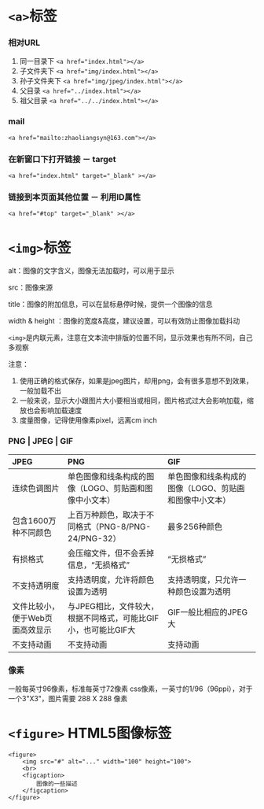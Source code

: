 # `<a>`标签

### 相对URL

1. 同一目录下 `<a href="index.html"></a>`
2. 子文件夹下  `<a href="img/index.html"></a>`
3. 孙子文件夹下 `<a href="img/jpeg/index.html"></a>`
4. 父目录  `<a href="../index.html"></a>`
5. 祖父目录 `<a href="../../index.html"></a>`

### mail
`<a href="mailto:zhaoliangsyn@163.com"></a>`

### 在新窗口下打开链接 － target

`<a href="index.html" target="_blank" ></a>`

### 链接到本页面其他位置 － 利用ID属性

`<a href="#top" target="_blank" ></a>`

# `<img>`标签

alt：图像的文字含义，图像无法加载时，可以用于显示

src：图像来源

title：图像的附加信息，可以在鼠标悬停时候，提供一个图像的信息

width & height ：图像的宽度&高度，建议设置，可以有效防止图像加载抖动

`<img>`是内联元素，注意在文本流中排版的位置不同，显示效果也有所不同，自己多观察

注意：
1. 使用正确的格式保存，如果是jpeg图片，却用png，会有很多意想不到效果，一般加载不出
2. 一般来说，显示大小跟图片大小要相当或相同，图片格式过大会影响加载，缩放也会影响加载速度
3. 度量图像，记得使用像素pixel，远离cm inch

### PNG | JPEG | GIF

| JPEG                            | PNG                                                            | GIF                                                    |
|:--------------------------------|:---------------------------------------------------------------|:-------------------------------------------------------|
| 连续色调图片                    | 单色图像和线条构成的图像（LOGO、剪贴画和图像中小文本）         | 单色图像和线条构成的图像（LOGO、剪贴画和图像中小文本） |
| 包含1600万种不同颜色            | 上百万种颜色，取决于不同格式（PNG-8/PNG-24/PNG-32）            | 最多256种颜色                                          |
| 有损格式                        | 会压缩文件，但不会丢掉信息，“无损格式”                         | “无损格式”                                             |
| 不支持透明度                    | 支持透明度，允许将颜色设置为透明                               | 支持透明度，只允许一种颜色设置为透明                   |
| 文件比较小，便于Web页面高效显示 | 与JPEG相比，文件较大，根据不同格式，可能比GIF小，也可能比GIF大 | GIF一般比相应的JPEG大                                  |
| 不支持动画                      | 不支持动画                                                     | 支持动画                                               |

### 像素
一般每英寸96像素，标准每英寸72像素
css像素，一英寸的1/96（96ppi），对于一个3"X3"，图片需要 288 X 288 像素

# `<figure>` HTML5图像标签

```
<figure>
    <img src="#" alt="..." width="100" height="100">
    <br>
    <figcaption>
        图像的一些描述
    </figcaption>
</figure>
```
